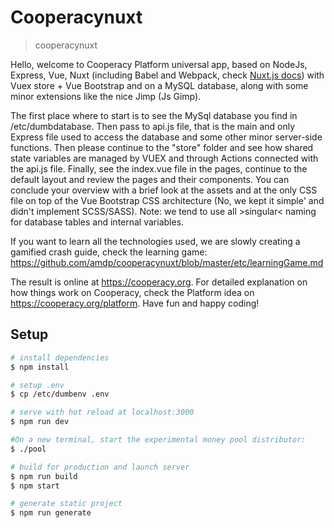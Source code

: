 # Cooperacynuxt

> cooperacynuxt

Hello, welcome to Cooperacy Platform universal app, based on NodeJs, Express, Vue, Nuxt (including Babel and Webpack, check [Nuxt.js docs](https://nuxtjs.org)) with Vuex store + Vue Bootstrap and on a MySQL database, along with some minor extensions like the nice Jimp (Js Gimp).

The first place where to start is to see the MySql database you find in /etc/dumbdatabase. Then pass to api.js file, that is the main and only Express file used to access the database and some other minor server-side functions. Then please continue to the "store" folder and see how shared state variables are managed by VUEX and through Actions connected with the api.js file.
Finally, see the index.vue file in the pages, continue to the default layout and review the pages and their components.
You can conclude your overview with a brief look at the assets and at the only CSS file on top of the Vue Bootstrap CSS architecture (No, we kept it simple' and didn't implement SCSS/SASS). Note: we tend to use all >singular< naming for database tables and internal variables.

If you want to learn all the technologies used, we are slowly creating a gamified crash guide, check the learning game:
https://github.com/amdp/cooperacynuxt/blob/master/etc/learningGame.md

The result is online at https://cooperacy.org. For detailed explanation on how things work on Cooperacy, check the Platform idea on https://cooperacy.org/platform. Have fun and happy coding!

## Setup

```bash
# install dependencies
$ npm install

# setup .env
$ cp /etc/dumbenv .env

# serve with hot reload at localhost:3000
$ npm run dev

#On a new terminal, start the experimental money pool distributor:
$ ./pool

# build for production and launch server
$ npm run build
$ npm start

# generate static project
$ npm run generate
```
